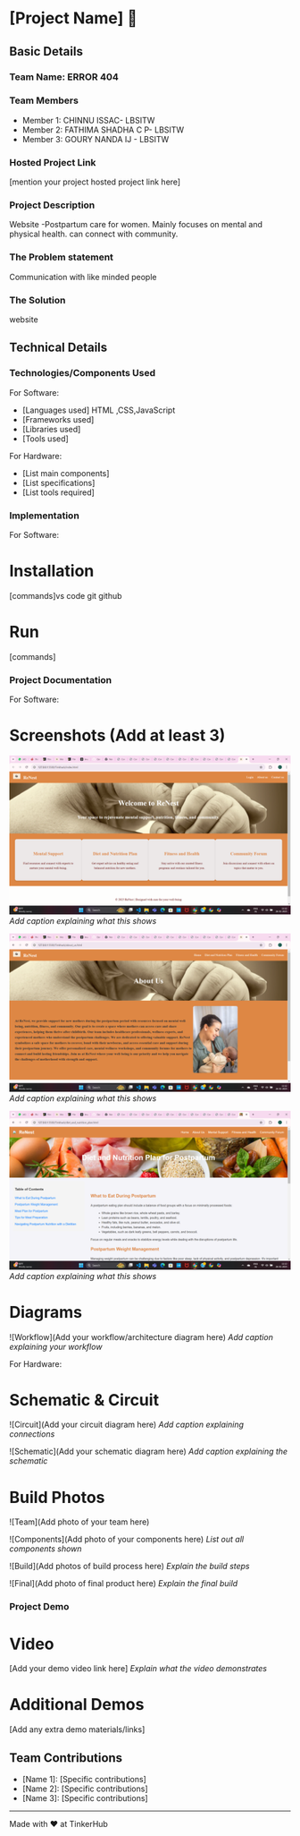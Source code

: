 # [Project Name] 🎯


## Basic Details
### Team Name: ERROR 404


### Team Members
- Member 1: CHINNU ISSAC- LBSITW
- Member 2: FATHIMA SHADHA C P- LBSITW
- Member 3: GOURY NANDA IJ - LBSITW

### Hosted Project Link
[mention your project hosted project link here]

### Project Description
Website -Postpartum care for women. 
Mainly focuses on mental and physical health.
can connect with community.

### The Problem statement
Communication with like minded people

### The Solution
website

## Technical Details
### Technologies/Components Used
For Software:
- [Languages used] HTML ,CSS,JavaScript
- [Frameworks used]
- [Libraries used]
- [Tools used]

For Hardware:
- [List main components]
- [List specifications]
- [List tools required]

### Implementation
For Software:
# Installation
[commands]vs code
git
github

# Run
[commands]

### Project Documentation
For Software:

# Screenshots (Add at least 3)
![Screenshot1](Homepage.png)
*Add caption explaining what this shows*

![Screenshot2](Aboutus.png)
*Add caption explaining what this shows*

![Screenshot3](pic3.png)
*Add caption explaining what this shows*

# Diagrams
![Workflow](Add your workflow/architecture diagram here)
*Add caption explaining your workflow*

For Hardware:

# Schematic & Circuit
![Circuit](Add your circuit diagram here)
*Add caption explaining connections*

![Schematic](Add your schematic diagram here)
*Add caption explaining the schematic*

# Build Photos
![Team](Add photo of your team here)


![Components](Add photo of your components here)
*List out all components shown*

![Build](Add photos of build process here)
*Explain the build steps*

![Final](Add photo of final product here)
*Explain the final build*

### Project Demo
# Video
[Add your demo video link here]
*Explain what the video demonstrates*

# Additional Demos
[Add any extra demo materials/links]

## Team Contributions
- [Name 1]: [Specific contributions]
- [Name 2]: [Specific contributions]
- [Name 3]: [Specific contributions]

---
Made with ❤️ at TinkerHub
